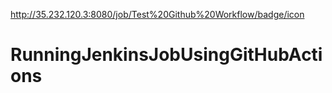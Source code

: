 http://35.232.120.3:8080/job/Test%20Github%20Workflow/badge/icon

# RunningJenkinsJobUsingGitHubActions
